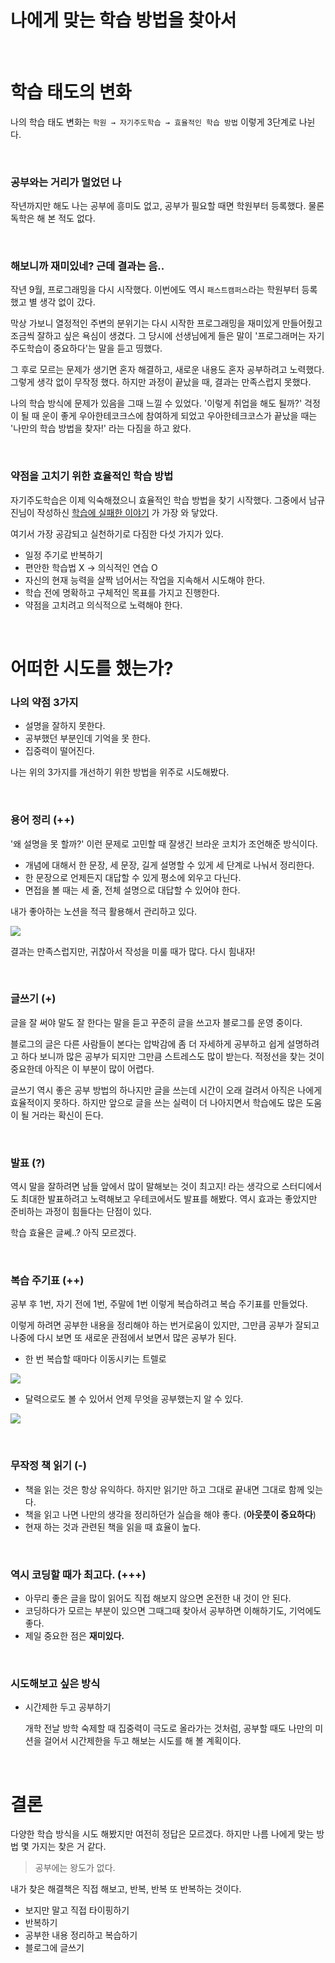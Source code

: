 # 나에게 맞는 학습 방법을 찾아서

<br>

# 학습 태도의 변화

나의 학습 태도 변화는 `학원 → 자기주도학습 → 효율적인 학습 방법` 이렇게 3단계로 나뉜다.

<br>

### 공부와는 거리가 멀었던 나

작년까지만 해도 나는 공부에 흥미도 없고, 공부가 필요할 때면 학원부터 등록했다. 물론 독학은 해 본 적도 없다. 

<br>

### 해보니까 재미있네? 근데 결과는 음..

작년 9월, 프로그래밍을 다시 시작했다. 이번에도 역시 `패스트캠퍼스`라는 학원부터 등록했고 별 생각 없이 갔다. 

막상 가보니 열정적인 주변의 분위기는 다시 시작한 프로그래밍을 재미있게 만들어줬고 조금씩 잘하고 싶은 욕심이 생겼다. 그 당시에 선생님에게 들은 말이 '프로그래머는 자기주도학습이 중요하다'는 말을 듣고 띵했다.  

그 후로 모르는 문제가 생기면 혼자 해결하고, 새로운 내용도 혼자 공부하려고 노력했다. 그렇게 생각 없이 무작정 했다. 하지만 과정이 끝났을 때, 결과는 만족스럽지 못했다. 

나의 학습 방식에 문제가 있음을 그때 느낄 수 있었다. '이렇게 취업을 해도 될까?' 걱정이 될 때 운이 좋게 우아한테코크스에 참여하게 되었고 우아한테크코스가 끝났을 때는 '나만의 학습 방법을 찾자!' 라는 다짐을 하고 왔다.

<br>

### 약점을 고치기 위한 효율적인 학습 방법

자기주도학습은 이제 익숙해졌으니 효율적인 학습 방법을 찾기 시작했다. 그중에서 남규진님이 작성하신 [학습에 실패한 이야기](http://woowabros.github.io/experience/2017/12/11/how-to-study.html) 가 가장 와 닿았다.

여기서 가장 공감되고 실천하기로 다짐한 다섯 가지가 있다.

- 일정 주기로 반복하기
- 편안한 학습법 X → 의식적인 연습 O
- 자신의 현재 능력을 살짝 넘어서는 작업을 지속해서 시도해야 한다.
- 학습 전에 명확하고 구체적인 목표를 가지고 진행한다.
- 약점을 고치려고 의식적으로 노력해야 한다.

<br>

# 어떠한 시도를 했는가?

### 나의 약점 3가지

- 설명을 잘하지 못한다.
- 공부했던 부분인데 기억을 못 한다.
- 집중력이 떨어진다.

나는 위의 3가지를 개선하기 위한 방법을 위주로 시도해봤다.

<br>

### 용어 정리  (++)

'왜 설명을 못 할까?' 이런 문제로 고민할 때 잘생긴 브라운 코치가 조언해준 방식이다.

- 개념에 대해서 한 문장, 세 문장, 길게 설명할 수 있게 세 단계로 나눠서 정리한다.
- 한 문장으로 언제든지 대답할 수 있게 평소에 외우고 다닌다.
- 면접을 볼 때는 세 줄, 전체 설명으로 대답할 수 있어야 한다.

내가 좋아하는 노션을 적극 활용해서 관리하고 있다. 

![](Untitled-0d4f1134-bef7-44a4-9dd5-ffed1a74236d.png)

결과는 만족스럽지만, 귀찮아서 작성을 미룰 때가 많다. 다시 힘내자!

<br>

### 글쓰기 (+)

글을 잘 써야 말도 잘 한다는 말을 듣고 꾸준히 글을 쓰고자 블로그를 운영 중이다. 

블로그의 글은 다른 사람들이 본다는 압박감에 좀 더 자세하게 공부하고 쉽게 설명하려고 하다 보니까 많은 공부가 되지만 그만큼 스트레스도 많이 받는다. 적정선을 찾는 것이 중요한데 아직은 이 부분이 많이 어렵다.

글쓰기 역시 좋은 공부 방법의 하나지만 글을 쓰는데 시간이 오래 걸려서 아직은 나에게 효율적이지 못하다. 하지만 앞으로 글을 쓰는 실력이 더 나아지면서 학습에도 많은 도움이 될 거라는 확신이 든다.

<br>

### 발표 (?)

역시 말을 잘하려면 남들 앞에서 많이 말해보는 것이 최고지! 라는 생각으로 스터디에서도 최대한 발표하려고 노력해보고 우테코에서도 발표를 해봤다. 역시 효과는 좋았지만 준비하는 과정이 힘들다는 단점이 있다.

학습 효율은 글쎄..? 아직 모르겠다.

<br>

### 복습 주기표 (++)

공부 후 1번, 자기 전에 1번, 주말에 1번 이렇게 복습하려고 복습 주기표를 만들었다. 

이렇게 하려면 공부한 내용을 정리해야 하는 번거로움이 있지만, 그만큼 공부가 잘되고 나중에 다시 보면 또 새로운 관점에서 보면서 많은 공부가 된다.

- 한 번 복습할 때마다 이동시키는 트렐로

![](Untitled-80e058dd-aa85-44f0-9411-c0552ce291fe.png)

- 달력으로도 볼 수 있어서 언제 무엇을 공부했는지 알 수 있다.

![](Untitled-378d0f40-102f-4603-ab04-f494e17adb9e.png)

<br>

### 무작정 책 읽기 (-)

- 책을 읽는 것은 항상 유익하다. 하지만 읽기만 하고 그대로 끝내면 그대로 함께 잊는다.
- 책을 읽고 나면 나만의 생각을 정리하던가 실습을 해야 좋다. (**아웃풋이 중요하다**)
- 현재 하는 것과 관련된 책을 읽을 때 효율이 높다.

<br>

### 역시 코딩할 때가 최고다. (+++)

- 아무리 좋은 글을 많이 읽어도 직접 해보지 않으면 온전한 내 것이 안 된다.
- 코딩하다가 모르는 부분이 있으면 그때그때 찾아서 공부하면 이해하기도, 기억에도 좋다.
- 제일 중요한 점은 **재미있다.**

<br>

### 시도해보고 싶은 방식

- 시간제한 두고 공부하기

    개학 전날 방학 숙제할 때 집중력이 극도로 올라가는 것처럼, 공부할 때도 나만의 미션을 걸어서 시간제한을 두고 해보는 시도를 해 볼 계획이다.

<br>

# 결론

다양한 학습 방식을 시도 해봤지만 여전히 정답은 모르겠다. 하지만 나름 나에게 맞는 방법 몇 가지는 찾은 거 같다. 

> 공부에는 왕도가 없다.

내가 찾은 해결책은 직접 해보고, 반복, 반복 또 반복하는 것이다.

- 보지만 말고 직접 타이핑하기
- 반복하기
- 공부한 내용 정리하고 복습하기
- 블로그에 글쓰기
